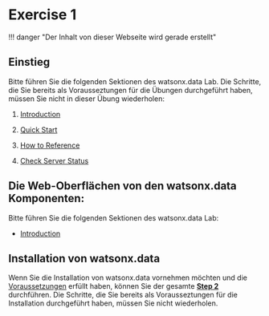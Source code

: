 # Exercise 1

!!! danger "Der Inhalt von dieser Webseite wird gerade erstellt"

## Einstieg

Bitte führen Sie die folgenden Sektionen des watsonx.data Lab. Die Schritte, die Sie bereits als Vorausseztungen für die Übungen durchgeführt haben, müssen Sie nicht in dieser Übung wiederholen:

1. [Introduction](https://db2-dte-poc.github.io/wxddemo/wxd-intro/)

2. [Quick Start](https://db2-dte-poc.github.io/wxddemo/wxd-quick/)

3. [How to Reference](https://db2-dte-poc.github.io/wxddemo/wxd-quick/#ibm-userid)

4. [Check Server Status](https://db2-dte-poc.github.io/wxddemo/wxd-startwatsonx/)


## Die Web-Oberflächen von den watsonx.data Komponenten:

Bitte führen Sie die folgenden Sektionen des watsonx.data Lab:

- [Introduction](https://db2-dte-poc.github.io/wxddemo/wxd-prestocli/)

## Installation von watsonx.data

Wenn Sie die Installation von watsonx.data vornehmen möchten und die [Voraussetzungen](https://github.com/angel-ibm/wsdpe/#voraussetzungen-zur-installation-von-watsonxdata) erfüllt haben, können Sie der gesamte [**Step 2**](https://pages.github.ibm.com/alexander/ibmas-watsonxdata/Prepare%20the%20Installation/#23-install-required-redhat-base-software) durchführen. Die Schritte, die Sie bereits als Vorausseztungen für die Installation durchgeführt haben, müssen Sie nicht wiederholen.